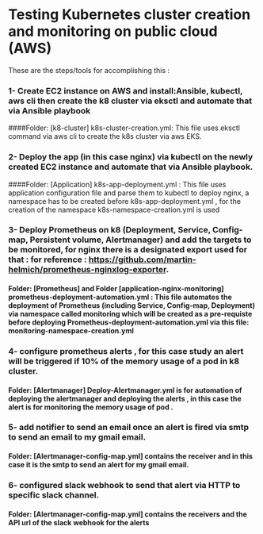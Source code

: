 # Testing Kubernetes cluster creation and monitoring on public cloud (AWS)
These are the steps/tools for accomplishing this :
### 1- Create EC2 instance on AWS and install:Ansible, kubectl, aws cli then create the k8 cluster via eksctl and automate that via Ansible playbook
####Folder: [k8-cluster]  k8s-cluster-creation.yml: This file uses eksctl command via aws cli to create the k8s cluster via aws EKS. 

### 2- Deploy the app (in this case nginx) via kubectl on the newly created EC2 instance and automate that via Ansible playbook.
####Folder: [Application] k8s-app-deployment.yml : This file uses application configuration file and parse them to kubectl to deploy nginx, a namespace has to be created before k8s-app-deployment.yml , for the creation of the namespace k8s-namespace-creation.yml is used

### 3- Deploy Prometheus on k8 (Deployment, Service, Config-map, Persistent volume, Alertmanager) and add the targets to be monitored, for nginx there is a designated export used for that : for reference : https://github.com/martin-helmich/prometheus-nginxlog-exporter.
#### Folder: [Prometheus] and Folder [application-nginx-monitoring]  prometheus-deployment-automation.yml : This file automates the deployment of Prometheus (including Service, Config-map, Deployment) via namespace called monitoring which will be created as a pre-requiste before deploying Prometheus-deployment-automation.yml via this file: monitoring-namespace-creation.yml

### 4- configure prometheus alerts , for this case study an alert will be triggered if 10% of the memory usage of a pod in k8 cluster.
#### Folder: [Alertmanager] Deploy-Alertmanager.yml is for automation of deploying the alertmanager and deploying the alerts , in this case the alert is for monitoring the memory usage of pod .
### 5- add notifier to send an email once an alert is fired via smtp to send an email to my gmail email.
#### Folder: [Alertmanager-config-map.yml] contains the receiver and in this case it is the smtp to send an alert for my gmail email. 
### 6- configured slack webhook to send that alert via HTTP to specific slack channel.
#### Folder: [Alertmanager-config-map.yml] contains the receivers and the API url of the slack webhook for the alerts
  




